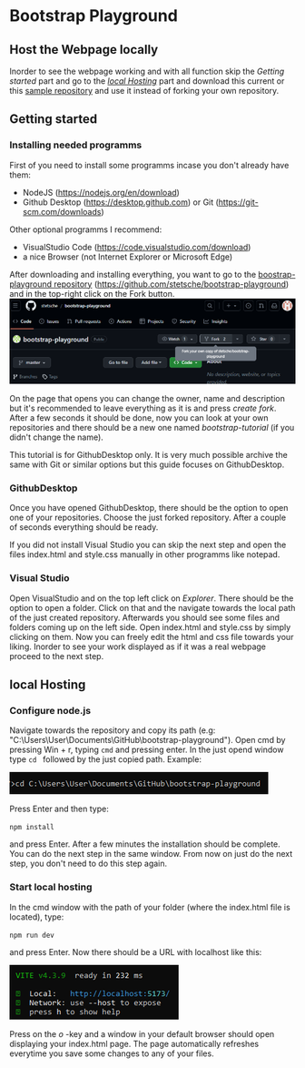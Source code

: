 # Bootstrap Playground

## Host the Webpage locally
Inorder to see the webpage working and with all function skip the *Getting started* part and go to the [*local Hosting*](#local-hosting) part and download this current or this [sample repository](https://github.com/SirSaibot/bootstrap-playground) and use it instead of forking your own repository. 

## Getting started <a name="gettingstarted"></a>
### Installing needed programms

First of you need to install some programms incase you don't already have them:
- NodeJS (https://nodejs.org/en/download)
- Github Desktop (https://desktop.github.com) or Git (https://git-scm.com/downloads)

Other optional programms I recommend:
- VisualStudio Code (https://code.visualstudio.com/download)
- a nice Browser (not Internet Explorer or Microsoft Edge)

After downloading and installing everything, you want to go to the [boostrap-playground repository](https://github.com/stetsche/bootstrap-playground) (https://github.com/stetsche/bootstrap-playground) and in the top-right click on the Fork button.
![image of button](readme-img/Fork.png)

On the page that opens you can change the owner, name and description but it's recommended to leave everything as it is and press *create fork*.
After a few seconds it should be done, now you can look at your own repositories and there should be a new one named *bootstrap-tutorial* (if you didn't change the name).

This tutorial is for GithubDesktop only. It is very much possible archive the same with Git or similar options but this guide focuses on GithubDesktop.

### GithubDesktop
Once you have opened GithubDesktop, there should be the option to open one of your repositories. Choose the just forked repository. After a couple of seconds everything should be ready. 

If you did not install Visual Studio you can skip the next step and open the files index.html and style.css manually in other programms like notepad.

### Visual Studio
Open VisualStudio and on the top left click on *Explorer*. There should be the option to open a folder. Click on that and the navigate towards the local path of the just created repository. Afterwards you should see some files and folders coming up on the left side. Open index.html and style.css by simply clicking on them. 
Now you can freely edit the html and css file towards your liking. Inorder to see your work displayed as if it was a real webpage proceed to the next step.

## local Hosting <a name="localhosting"></a>
### Configure node.js
Navigate towards the repository and copy its path (e.g: "C:\Users\User\Documents\GitHub\bootstrap-playground"). Open cmd by pressing Win + r, typing `cmd` and pressing enter. In the just opend window type `cd ` followed by the just copied path.
Example:

![image of cmd](readme-img/cmd.png)

Press Enter and then type:

`npm install`

and press Enter. After a few minutes the installation should be complete. You can do the next step in the same window. From now on just do the next step, you don't need to do this step again.

### Start local hosting
In the cmd window with the path of your folder (where the index.html file is located), type:

`npm run dev`

and press Enter. Now there should be a URL with localhost like this:

![image of npm](readme-img/npm.png)

Press on the *o* -key and a window in your default browser should open displaying your index.html page. The page automatically refreshes everytime you save some changes to any of your files.